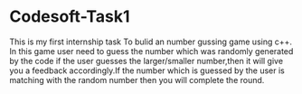# Codesoft-Task1
This is my first internship task To bulid an number gussing game using c++.
<br>
In this game user need to guess the number which was randomly generated by the code if the user guesses the larger/smaller number,then it will give you a feedback accordingly.If the number which is guessed by the user is matching with the random number then you will complete the round.
